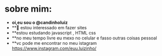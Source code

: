 # sobre mim:

- **oi,eu sou o @candinholuiz**
- **👀 estou interessado em fazer sites 
- **estou estudando javascript , HTML css 
- **no meu tempo livre eu mexo no celular e  fasso outras coisas pessoal
- **vc pode me encontrar no meu istagram  https://www.instagram.com/euu.luizinho/

<!---
candinholuiz/candinholuiz is a ✨ special ✨ repository because its `README.md` (this file) appears on your GitHub profile.
You can click the Preview link to take a look at your changes.
--->

